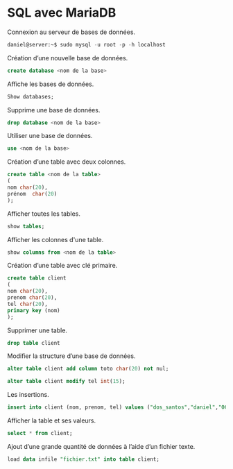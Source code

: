 # SQL avec MariaDB

Connexion au serveur de bases de données.
```sql
daniel@server:~$ sudo mysql -u root -p -h localhost
```

Création d’une nouvelle base de données.
```sql
create database <nom de la base>
```

Affiche les bases de données.
```sql
Show databases;
```

Supprime une base de données.
```sql
drop database <nom de la base>
```

Utiliser une base de données.
```sql
use <nom de la base>
```

Création d’une table avec deux colonnes.
```sql
create table <nom de la table>
(
nom	char(20),
prénom	char(20)
);
```

Afficher toutes les tables.
```sql
show tables;
```

Afficher les colonnes d'une table.
```sql
show columns from <nom de la table>
```

Création d’une table avec clé primaire.
```sql
create table client
(
nom char(20),
prenom char(20),
tel char(20),
primary key (nom)
);
```

Supprimer une table.
```sql
drop table client 
```

Modifier la structure d’une base de données.
```sql
alter table client add column toto char(20) not nul;
```

```sql
alter table client modify tel int(15);
```

Les insertions. 
```sql
insert into client (nom, prenom, tel) values ("dos_santos","daniel","0623****");
```

Afficher la table et ses valeurs.
```sql
select * from client;
```

Ajout d’une grande quantité de données à l’aide d’un fichier texte.
```sql
load data infile "fichier.txt" into table client;
```